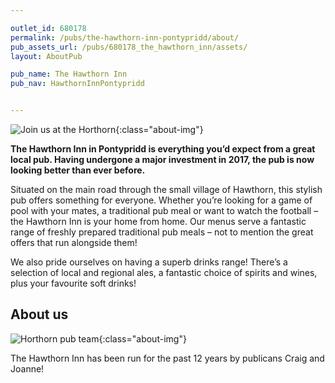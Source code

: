 ```yaml
---

outlet_id: 680178
permalink: /pubs/the-hawthorn-inn-pontypridd/about/
pub_assets_url: /pubs/680178_the_hawthorn_inn/assets/
layout: AboutPub

pub_name: The Hawthorn Inn
pub_nav: HawthornInnPontypridd


---
```

	

![Join us at the Horthorn](/pubs/680178_the_hawthorn_inn/assets/Hawthorn-fireplace.jpg){:class="about-img"}

**The Hawthorn Inn in Pontypridd is everything you’d expect from a great local pub. Having undergone a major investment in 2017, the pub is now looking better than ever before.**

Situated on the main road through the small village of Hawthorn, this stylish pub offers something for everyone. Whether you’re looking for a game of pool with your mates, a traditional pub meal or want to watch the football – the Hawthorn Inn is your home from home.
Our menus serve a fantastic range of freshly prepared traditional pub meals – not to mention the great offers that run alongside them!

We also pride ourselves on having a superb drinks range! There’s a selection of local and regional ales, a fantastic choice of spirits and wines, plus your favourite soft drinks!

	
## About us

![Horthorn pub team](/pubs/680178_the_hawthorn_inn/assets/Hawthorn-team.jpg){:class="about-img"}

The Hawthorn Inn has been run for the past 12 years by publicans Craig and Joanne!

